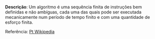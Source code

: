 <strong>Descrição</strong>: Um algoritmo é uma sequência finita de instruções bem definidas e não ambíguas, cada uma das quais pode ser executada mecanicamente num período de tempo finito e com uma quantidade de esforço finita. 

Referência: <a href="http://pt.wikipedia.org/wiki/Algoritmo">Pt Wikipedia</a>

